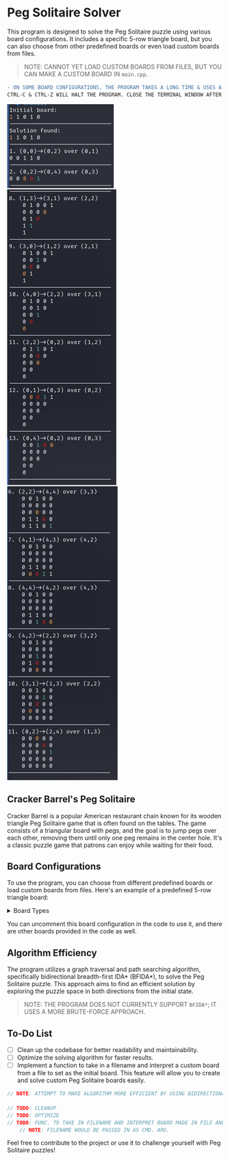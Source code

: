 <!--Badger-->
# Peg Solitaire Solver

This program is designed to solve the Peg Solitaire puzzle using various board configurations. It includes a specific 5-row triangle board, but you can also choose from other predefined boards or even load custom boards from files.
> NOTE: CANNOT YET LOAD CUSTOM BOARDS FROM FILES, BUT YOU CAN MAKE A CUSTOM BOARD IN `main.cpp`.

```diff
- ON SOME BOARD CONFIGURATIONS, THE PROGRAM TAKES A LONG TIME & USES A LOT OF CPU PROCESSING POWER.
CTRL-C & CTRL-Z WILL HALT THE PROGRAM. CLOSE THE TERMINAL WINDOW AFTER STOPPING THE PROGRAM TO RESTORE CPU POWER TO A LOWER PERCENT USAGE.
```

![Example Simple Board](./ex.jpg)
![Example Triangle Board](./ex_triangle.jpg)
![Example Diamond Board](./ex_diamond.jpg)

## Cracker Barrel's Peg Solitaire

Cracker Barrel is a popular American restaurant chain known for its wooden triangle Peg Solitaire game that is often found on the tables. The game consists of a triangular board with pegs, and the goal is to jump pegs over each other, removing them until only one peg remains in the center hole. It's a classic puzzle game that patrons can enjoy while waiting for their food.

## Board Configurations

To use the program, you can choose from different predefined boards or load custom boards from files. Here's an example of a predefined 5-row triangle board:

<details>

<summary>Board Types</summary>

> By default, the triangle board is chosen, as shown below:
```cpp
/*// Simple
const int BOARD_SIZE = 1;
const char* initialBoard[BOARD_SIZE] = {
	"11010"
};*/
// Triangle(used in Cracker Barrel)
const int BOARD_SIZE = 5;
const char* initialBoard[BOARD_SIZE] = {
	"11111",
	"1111",
	"111",
	"11",
	"0"
};
/*// Diamond
const int BOARD_SIZE = 5;
const char* initialBoard[BOARD_SIZE] = {
	"00100",
	"01110",
	"11011",
	"01110",
	"00100"
};*/
```

</details>

You can uncomment this board configuration in the code to use it, and there are other boards provided in the code as well.

## Algorithm Efficiency

The program utilizes a graph traversal and path searching algorithm, specifically bidirectional breadth-first IDA* (BFIDA*), to solve the Peg Solitaire puzzle. This approach aims to find an efficient solution by exploring the puzzle space in both directions from the initial state.
> NOTE: THE PROGRAM DOES NOT CURRENTLY SUPPORT `BFIDA*`; IT USES A MORE BRUTE-FORCE APPROACH.

## To-Do List

- [ ] Clean up the codebase for better readability and maintainability.
- [ ] Optimize the solving algorithm for faster results.
- [ ] Implement a function to take in a filename and interpret a custom board from a file to set as the initial board. This feature will allow you to create and solve custom Peg Solitaire boards easily.

```cpp
// NOTE: ATTEMPT TO MAKE ALGORITHM MORE EFFICIENT BY USING BIDIRECTIONAL BREADTH-FIRST IDA(ITERATIVE DEEPENING A*)* (BFIDA*) GRAPH TRAVERSAL AND PATH SEARCHING ALGORITHM

// TODO: CLEANUP
// TODO: OPTIMIZE
// TODO: FUNC. TO TAKE IN FILENAME AND INTERPRET BOARD MADE IN FILE AND RETURN ARRAY FOR `initialBoard`
	// NOTE: FILENAME WOULD BE PASSED IN AS CMD. ARG.
```

Feel free to contribute to the project or use it to challenge yourself with Peg Solitaire puzzles!